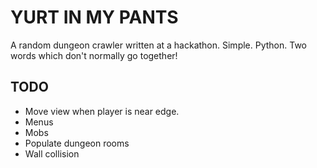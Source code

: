 # YURT IN MY PANTS

A random dungeon crawler written at a hackathon. Simple. Python. Two words which don't normally go together!

## TODO
- Move view when player is near edge.
- Menus
- Mobs
- Populate dungeon rooms
- Wall collision